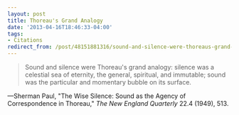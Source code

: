 ```yaml
---
layout: post 
title: Thoreau's Grand Analogy
date: '2013-04-16T18:46:33-04:00' 
tags: 
- Citations 
redirect_from: /post/48151881316/sound-and-silence-were-thoreaus-grand-analogy/
---
```


> Sound and silence were Thoreau's grand analogy: silence was a celestial sea of eternity, the general, spiritual, and immutable; sound was the particular and momentary bubble on its surface.

—Sherman Paul, "The Wise Silence: Sound as the Agency of Correspondence in Thoreau," *The New England Quarterly* 22.4 (1949), 513.
